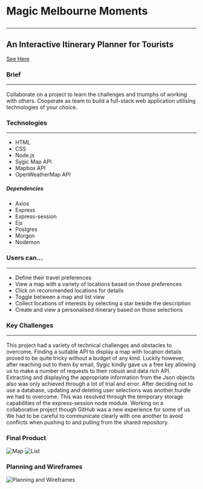 # Magic Melbourne Moments  <hr /> 
## An Interactive Itinerary Planner for Tourists  
[See Here](https://magic-melbourne-moments.herokuapp.com/)

### Brief   <hr /> 
Collaborate on a project to learn the challenges and triumphs of working with others. Cooperate as team to build a full-stack web application utilising technologies of your choice. 

### Technologies  <hr /> 
* HTML
* CSS
* Node.js
* Sygic Map API
* Mapbox API
* OpenWeatherMap API

##### Dependencies
* Axios
* Express
* Express-session
* Ejs
* Postgres
* Morgon
* Nodemon

### Users can…  <hr /> 
* Define their travel preferences
* View a map with a variety of locations based on those preferences
* Click on recommended locations for details 
* Toggle between a map and list view 
* Collect locations of interests by selecting a star beside the description
* Create and view a personalised itinerary based on those selections 

### Key Challenges  <hr />  
This project had a variety of technical challenges and obstacles to overcome. Finding a suitable API to display a map with location details proved to be quite tricky without a budget of any kind. Luckily however, after reaching out to them by email, Sygic kindly gave us a free key allowing us to make a number of requests to their robust and data rich API.  Extracting and displaying the appropriate information from the Json objects also was only achieved through a lot of trial and error. After deciding not to use a database, updating and deleting user selections was another hurdle we had to overcome. This was resolved through the temporary storage capabilities of the express-session node module. Working on a collaborative project though GitHub was a new experience for some of us. We had to be careful to communicate clearly with one another to avoid conflicts when pushing to and pulling from the shared repository.

### Final Product  
![Map](https://imgur.com/KeqSk8X.png)
![List](https://imgur.com/yJbVBKI.png)

### Planning and Wireframes  
![Planning and Wireframes](https://imgur.com/psofKEF.png)




